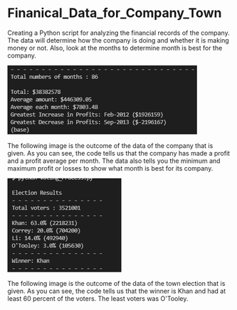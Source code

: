 # Finanical_Data_for_Company_Town


Creating a Python script for analyzing the financial records of the company. The data will determine how the company is doing and whether it is making money or not. Also, look at the months to determine month is best for the company. 

![Financial Data Code](https://github.com/samuelroiz/Finanical_Data_for_Company_Town/blob/main/Financial_Analysis/Images/Example_Code_Outcome.png)

The following image is the outcome of the data of the company that is given. As you can see, the code tells us that the company has made a profit and a profit average per month. The data also tells you the minimum and maximum profit or losses to show what month is best for its company.

![Election Data Code](https://github.com/samuelroiz/Finanical_Data_for_Company_Town/blob/main/Town_Election/Images/Example_Code_Outcome_Town_Election.png)

The following image is the outcome of the data of the town election that is given. As you can see, the code tells us that the winner is Khan and had at least 60 percent of the voters. The least voters was O'Tooley. 
